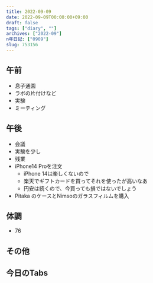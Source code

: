 ```yaml
---
title: 2022-09-09
date: 2022-09-09T00:00:00+09:00
draft: false
tags: ["diary", ""]
archives: ["2022-09"]
n年日記: ["0909"]
slug: 753156
---
```

## 午前
- 息子通園
- ラボの片付けなど
- 実験
- ミーティング
## 午後
- 会議
- 実験を少し
- 残業
- iPhone14 Proを注文
  - iPhone 14は楽しくないので
  - 楽天でギフトカードを買ってそれを使ったが高いなあ
  - 円安は続くので、今買っても損ではないでしょう
- Pitaka のケースとNimsoのガラスフィルムを購入
## 体調
- 76
## その他
## 今日のTabs
